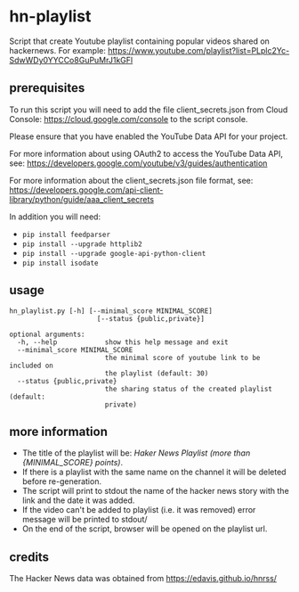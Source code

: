# hn-playlist
Script that create Youtube playlist containing popular videos shared on hackernews.
For example: https://www.youtube.com/playlist?list=PLplc2Yc-SdwWDy0YYCCo8GuPuMrJ1kGFl

## prerequisites
To run this script you will need to add the file client_secrets.json from Cloud Console: https://cloud.google.com/console to the script console.

Please ensure that you have enabled the YouTube Data API for your project.

For more information about using OAuth2 to access the YouTube Data API, see:
  https://developers.google.com/youtube/v3/guides/authentication

For more information about the client_secrets.json file format, see:
  https://developers.google.com/api-client-library/python/guide/aaa_client_secrets

In addition you will need:

* ```pip install feedparser```
* ```pip install --upgrade httplib2```
* ```pip install --upgrade google-api-python-client```
* ```pip install isodate```

## usage
```
hn_playlist.py [-h] [--minimal_score MINIMAL_SCORE]
                      [--status {public,private}]

optional arguments:
  -h, --help            show this help message and exit
  --minimal_score MINIMAL_SCORE
                        the minimal score of youtube link to be included on
                        the playlist (default: 30)
  --status {public,private}
                        the sharing status of the created playlist (default:
                        private)
```

## more information
* The title of the playlist will be: *Haker News Playlist (more than {MINIMAL_SCORE} points)*.
* If there is a playlist with the same name on the channel it will be deleted before re-generation.
* The script will print to stdout the name of the hacker news story with the link and the date it was added.
* If the video can't be added to playlist (i.e. it was removed) error message will be printed to stdout/
* On the end of the script, browser will be opened on the playlist url.
 
## credits
The Hacker News data was obtained from https://edavis.github.io/hnrss/
